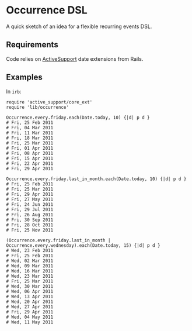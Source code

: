 Occurrence DSL
=============

A quick sketch of an idea for a flexible recurring events DSL.

Requirements
-------

Code relies on [ActiveSupport](http://as.rubyonrails.org) date extensions from Rails.

Examples
-------

In ``irb``:

    require 'active_support/core_ext'
    require 'lib/occurrence'

    Occurrence.every.friday.each(Date.today, 10) {|d| p d }
    # Fri, 25 Feb 2011
    # Fri, 04 Mar 2011
    # Fri, 11 Mar 2011
    # Fri, 18 Mar 2011
    # Fri, 25 Mar 2011
    # Fri, 01 Apr 2011
    # Fri, 08 Apr 2011
    # Fri, 15 Apr 2011
    # Fri, 22 Apr 2011
    # Fri, 29 Apr 2011

    Occurrence.every.friday.last_in_month.each(Date.today, 10) {|d| p d }
    # Fri, 25 Feb 2011
    # Fri, 25 Mar 2011
    # Fri, 29 Apr 2011
    # Fri, 27 May 2011
    # Fri, 24 Jun 2011
    # Fri, 29 Jul 2011
    # Fri, 26 Aug 2011
    # Fri, 30 Sep 2011
    # Fri, 28 Oct 2011
    # Fri, 25 Nov 2011

    (Occurrence.every.friday.last_in_month | Occurrence.every.wednesday).each(Date.today, 15) {|d| p d }
    # Wed, 23 Feb 2011
    # Fri, 25 Feb 2011
    # Wed, 02 Mar 2011
    # Wed, 09 Mar 2011
    # Wed, 16 Mar 2011
    # Wed, 23 Mar 2011
    # Fri, 25 Mar 2011
    # Wed, 30 Mar 2011
    # Wed, 06 Apr 2011
    # Wed, 13 Apr 2011
    # Wed, 20 Apr 2011
    # Wed, 27 Apr 2011
    # Fri, 29 Apr 2011
    # Wed, 04 May 2011
    # Wed, 11 May 2011

